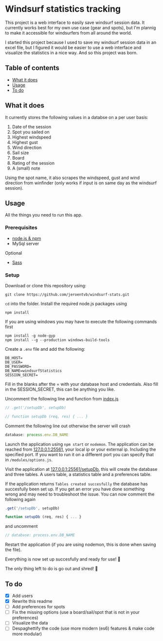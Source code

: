 # Windsurf statistics tracking
This project is a web interface to easily save windsurf session data.
It currently works best for my own use case (gear and spots), but I'm plannig to make it accessible for windsurfers from all around the world.

I started this project because I used to save my windsurf session data in an excel file, but I figured it would be easier to use a web interface and visualize the statistics in a nice way. And so this project was born.

## Table of contents
* [What it does](#what-it-does)
* [Usage](#usage)
* [To do](#to-do)

## What it does
It currently stores the following values in a databse on a per user basis:
1. Date of the session
2. Spot you sailed on
3. Highest windspeed
4. Highest gust
5. Wind direction
6. Sail size
7. Board
8. Rating of the session
9. A (small) note

Using the spot name, it also scrapes the windspeed, gust and wind direction from winfinder (only works if input is on same day as the windsurf session).

## Usage
All the things you need to run this app.

### Prerequisites
* [node.js & npm](https://nodejs.org/en/)
* MySql server

Optional
* [Sass](https://sass-lang.com/)

### Setup
Download or clone this repository using:
```
git clone https://github.com/jeroentvb/windsurf-stats.git
```
`cd` into the folder.
Install the required node.js packages using
```
npm install
```
If you are using windows you may have to execute the following commands first
```
npm install -g node-gyp
npm install --g --production windows-build-tools
```

Create a `.env` file and add the following:
```
DB_HOST=
DB_USER=
DB_PASSWORD=
DB_NAME=windsurfStatistics
SESSION_SECRET=
```
Fill in the blanks after the = with your database host and credentials. Also fill in the SESSION_SECRET, this can be anything you like.

Uncomment the following line and function from [index.js](index.js)
```js
// .get('/setupDb', setupDb)

// function setupDb (req, res) { ... }
```
Comment the following line out otherwise the server will crash
```js
database: process.env.DB_NAME
```
Launch the application using `npm start` or `nodemon`.
The application can be reached from [127.0.0.1:25561](http://127.0.0.1:25561), your local ip or your external ip. Including the specified port. If you want to run it on a different port you can specify that in `/modules/options.js`.

Visit the application at [127.0.0.1:25561/setupDb](http://127.0.0.1:25561/setupDb), this will create the database and three tables. A users table, a statistics table and a preferences table.

If the application returns `Tables created succesfully` the database has succesfully been set up. If you get an error you have done something wrong and may need to troubleshoot the issue.
You can now comment the following again
```js
.get('/setupDb', setupDb)

function setupDb (req, res) { ... }
```
and uncomment
```js
// database: process.env.DB_NAME
```
Restart the application (if you are using nodemon, this is done when saving the file).

Everything is now set up succesfully and ready for use! 🎉

The only thing left to do is go out and shred! 🤙

## To do
- [x] Add users
- [x] Rewrite this readme
- [ ] Add preferences for spots
- [ ] Fix the missing options (use a board/sail/spot that is not in your preferences)
- [ ] Visualize the data
- [ ] Despaghettify the code (use more modern (es6) features & make code more modular)
